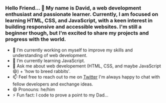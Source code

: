 ### Hello Friend... 👋 My name is David, a web development enthusiast and passionate learner. Currently, I am focused on learning HTML, CSS, and JavaScript, with a keen interest in building responsive and accessible websites. I'm still a beginner though, but I'm excited to share my projects and progress with the world.






- 🔭 I’m currently working on myself to improve my skills and understanding of web development.
- 🌱 I’m currently learning JavaScript.
- 💬 Ask me about web developement (HTML, CSS, and maybe JavaScript 😄) + 'how to breed rabbits'.
- 📫 Feel free to reach out to me on <a href="https://twitter.com/webForDave?t=JRbX-XK6vMDLcavDgg&s=09">Twitter</a> I'm always happy to chat with fellow developers and exchange ideas.
- 😄 Pronouns: he/him
- ⚡ Fun fact: I code to prove a point to my Dad...
